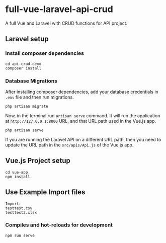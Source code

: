 # full-vue-laravel-api-crud
A full Vue and Laravel with CRUD functions for API project.

## Laravel setup

### Install composer dependencies

```
cd api-crud-demo
composer install
```

### Database Migrations

After installing composer dependencies, add your database credentials in `.env` file and then run migrations.

```
php artisan migrate
```

Now, in the terminal run `artisan serve` command. It will run the application at `http://127.0.0.1:8000` URL, and that URL path used in the Vue.js app.

```
php artisan serve
```

If you are running the Laravel API on a different URL path, then you need to update the URL path in the `src/apis/Api.js` of the Vue.js app.

## Vue.js Project setup

```
cd vue-app
npm install
```
## Use Example Import files

```
Import:
testtest.csv
testtest2.xlsx
```

### Compiles and hot-reloads for development

```
npm run serve
```
